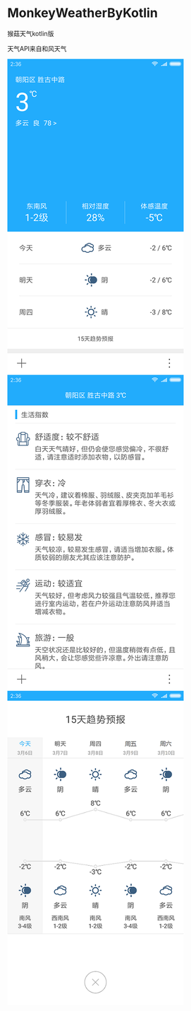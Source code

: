 # MonkeyWeatherByKotlin
猴菇天气kotlin版

天气API来自和风天气

![image](https://github.com/MonkeyMushroom/MonkeyWeatherByKotlin/raw/master/11.png) ![image](https://github.com/MonkeyMushroom/MonkeyWeatherByKotlin/raw/master/12.png) ![image](https://github.com/MonkeyMushroom/MonkeyWeatherByKotlin/raw/master/13.png)
